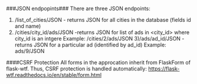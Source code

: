 ###JSON endpopints###
There are three JSON endpoints:
1) /list_of_cities/JSON - returns JSON for all cities in the database (fields id and name)
2) /cities/city_id/ads/JSON -returns JSON for list of ads in <city_id> where city_id is an intgere
Example: /cities/2/ads/JSON
3)/ads/ad_id/JSON - returns JSON for a particular ad (identified by ad_id)
Example: ads/9/JSON

####CSRF Protection
All forms in the approcation inherit from FlaskForm of flask-wtf. Thus, CSRF protection is handled automatically:
https://flask-wtf.readthedocs.io/en/stable/form.html